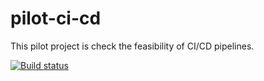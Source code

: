# pilot-ci-cd

This pilot project is check the feasibility of CI/CD pipelines.

[![Build status](https://build.appcenter.ms/v0.1/apps/b28fd9da-2f04-40f4-82e7-789f45fae612/branches/dev/badge)](https://appcenter.ms)
